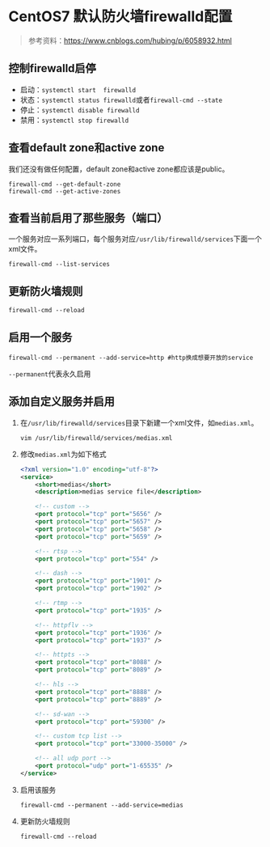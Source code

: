 # CentOS7 默认防火墙firewalld配置

> 参考资料：<https://www.cnblogs.com/hubing/p/6058932.html>

## 控制firewalld启停

+ 启动：`systemctl start  firewalld`
+ 状态：`systemctl status firewalld`或者`firewall-cmd --state`
+ 停止：`systemctl disable firewalld`
+ 禁用：`systemctl stop firewalld`

## 查看default zone和active zone

我们还没有做任何配置，default zone和active zone都应该是public。

```shell
firewall-cmd --get-default-zone
firewall-cmd --get-active-zones
```

## 查看当前启用了那些服务（端口）

一个服务对应一系列端口，每个服务对应`/usr/lib/firewalld/services`下面一个xml文件。

```shell
firewall-cmd --list-services
```

## 更新防火墙规则

```shell
firewall-cmd --reload
```

## 启用一个服务

```shell
firewall-cmd --permanent --add-service=http #http换成想要开放的service
```

`--permanent`代表永久启用

## 添加自定义服务并启用

1. 在`/usr/lib/firewalld/services`目录下新建一个xml文件，如`medias.xml`。

    ```shell
    vim /usr/lib/firewalld/services/medias.xml
    ```

1. 修改`medias.xml`为如下格式

    ```xml
    <?xml version="1.0" encoding="utf-8"?>
    <service>
        <short>medias</short>
        <description>medias service file</description>

        <!-- custom -->
        <port protocol="tcp" port="5656" />
        <port protocol="tcp" port="5657" />
        <port protocol="tcp" port="5658" />
        <port protocol="tcp" port="5659" />

        <!-- rtsp -->
        <port protocol="tcp" port="554" />

        <!-- dash -->
        <port protocol="tcp" port="1901" />
        <port protocol="tcp" port="1902" />

        <!-- rtmp -->
        <port protocol="tcp" port="1935" />

        <!-- httpflv -->
        <port protocol="tcp" port="1936" />
        <port protocol="tcp" port="1937" />

        <!-- httpts -->
        <port protocol="tcp" port="8088" />
        <port protocol="tcp" port="8089" />

        <!-- hls -->
        <port protocol="tcp" port="8888" />
        <port protocol="tcp" port="8889" />

        <!-- sd-wan -->
        <port protocol="tcp" port="59300" />

        <!-- custom tcp list -->
        <port protocol="tcp" port="33000-35000" />

        <!-- all udp port -->
        <port protocol="udp" port="1-65535" />
    </service>
    ```

1. 启用该服务

    ```shell
    firewall-cmd --permanent --add-service=medias
    ```

1. 更新防火墙规则

    ```shell
    firewall-cmd --reload
    ```
